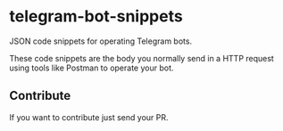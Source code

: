 # telegram-bot-snippets
JSON code snippets for operating Telegram bots.

These code snippets are the body you normally send in a HTTP request using tools like Postman to operate your bot.

## Contribute
If you want to contribute just send your PR.
